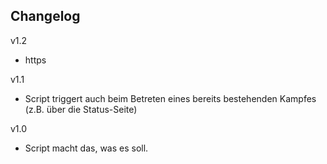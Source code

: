 ## Changelog
v1.2
 - https

v1.1
 - Script triggert auch beim Betreten eines bereits bestehenden Kampfes (z.B. über die Status-Seite)

v1.0
 - Script macht das, was es soll.
